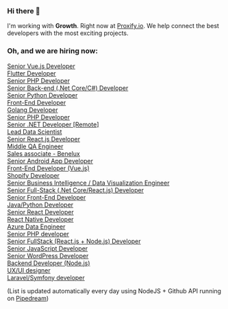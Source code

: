 ### Hi there 👋

I'm working with **Growth**. Right now at [Proxify.io](https://proxify.io/). We help connect the best developers with the most exciting projects. 

### Oh, and we are hiring now:

<!-- dev -->
[Senior Vue.js Developer](https://career.proxify.io/jobs/1096475?utm_source=gh_list) <br />[Flutter Developer](https://career.proxify.io/jobs/1087559?utm_source=gh_list) <br />[Senior PHP Developer](https://career.proxify.io/jobs/1085993?utm_source=gh_list) <br />[Senior Back-end (.Net Core/C#) Developer](https://career.proxify.io/jobs/1075338?utm_source=gh_list) <br />[Senior Python Developer](https://career.proxify.io/jobs/1074480?utm_source=gh_list) <br />[Front-End Developer](https://career.proxify.io/jobs/1073662?utm_source=gh_list) <br />[Golang Developer](https://career.proxify.io/jobs/1070853?utm_source=gh_list) <br />[Senior PHP Developer](https://career.proxify.io/jobs/1069557?utm_source=gh_list) <br />[Senior .NET Developer [Remote]](https://career.proxify.io/jobs/1066234?utm_source=gh_list) <br />[Lead Data Scientist](https://career.proxify.io/jobs/1065085?utm_source=gh_list) <br />[Senior React.js Developer](https://career.proxify.io/jobs/1059789?utm_source=gh_list) <br />[Middle QA Engineer](https://career.proxify.io/jobs/1053810?utm_source=gh_list) <br />[Sales associate - Benelux](https://career.proxify.io/jobs/1050074?utm_source=gh_list) <br />[Senior Android App Developer](https://career.proxify.io/jobs/1031841?utm_source=gh_list) <br />[Front-End Developer (Vue.js)](https://career.proxify.io/jobs/1026980?utm_source=gh_list) <br />[Shopify Developer](https://career.proxify.io/jobs/1022589?utm_source=gh_list) <br />[Senior Business Intelligence / Data Visualization Engineer](https://career.proxify.io/jobs/1013862?utm_source=gh_list) <br />[Senior Full-Stack (.Net Core/React.js)  Developer](https://career.proxify.io/jobs/1010238?utm_source=gh_list) <br />[Senior Front-End Developer](https://career.proxify.io/jobs/1009113?utm_source=gh_list) <br />[Java/Python Developer](https://career.proxify.io/jobs/1008958?utm_source=gh_list) <br />[Senior React Developer](https://career.proxify.io/jobs/1007908?utm_source=gh_list) <br />[React Native Developer](https://career.proxify.io/jobs/1007907?utm_source=gh_list) <br />[Azure Data Engineer](https://career.proxify.io/jobs/979962?utm_source=gh_list) <br />[Senior PHP developer](https://career.proxify.io/jobs/943401?utm_source=gh_list) <br />[Senior FullStack (React.js + Node.js) Developer](https://career.proxify.io/jobs/937170?utm_source=gh_list) <br />[Senior JavaScript Developer](https://career.proxify.io/jobs/925736?utm_source=gh_list) <br />[Senior WordPress Developer](https://career.proxify.io/jobs/906284?utm_source=gh_list) <br />[Backend Developer (Node.js)](https://career.proxify.io/jobs/897078?utm_source=gh_list) <br />[UX/UI designer](https://career.proxify.io/jobs/783497?utm_source=gh_list) <br />[Laravel/Symfony developer](https://career.proxify.io/jobs/294168?utm_source=gh_list) <br />
<!-- devend -->

(List is updated automatically every day using NodeJS + Github API running on [Pipedream](https://github.com/PipedreamHQ))
